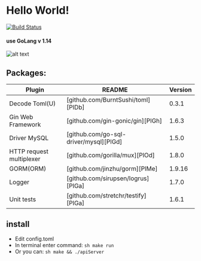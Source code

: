 # Hello World!
[![Build Status](https://travis-ci.com/GlebSolncev/http-rest-api.svg?branch=master)](https://travis-ci.com/GlebSolncev/http-rest-api)

#### use GoLang v 1.14
![alt text](https://hackernoon.com/drafts/0fnv29qd.png)


## Packages:

| Plugin | README | Version |
| ------ | ------ | ------ |
| Decode Toml(U) | [github.com/BurntSushi/toml][PlDb] | 0.3.1 |
| Gin Web Framework | [github.com/gin-gonic/gin][PlGh] | 1.6.3 |
| Driver MySQL | [github.com/go-sql-driver/mysql][PlGd] | 1.5.0 |
| HTTP request multiplexer | [github.com/gorilla/mux][PlOd] | 1.8.0 |
| GORM(ORM) | [github.com/jinzhu/gorm][PlMe] |1.9.16  |
| Logger | [github.com/sirupsen/logrus][PlGa] | 1.7.0 |
| Unit tests | [github.com/stretchr/testify][PlGa] | 1.6.1 |

## install

- Edit config.toml
- In terminal enter command: ```sh make run ```
- Or you can: ```sh make && ./apiServer ```


